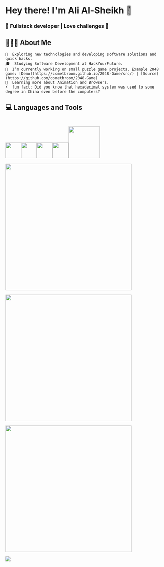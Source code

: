 # Hey there! I'm Ali Al-Sheikh 👋
### 🚀 Fullstack developer | Love challenges  🚀

## 👨🏻‍💻 About Me

    🤔  Exploring new technologies and developing software solutions and quick hacks.
    🎓  Studying Software Development at HackYourFuture.
    💼  I’m currently working on small puzzle game projects. Example 2048 game: [Demo](https://cometbroom.github.io/2048-Game/src/) | [Source](https://github.com/cometbroom/2048-Game) 
    🌱  Learning more about Animation and Browsers.
    ⚡  fun fact: Did you know that hexadecimal system was used to some degree in China even before the computers?

## 💻 Languages and Tools
   <img src="https://media.giphy.com/media/dC3EHvqJ61hNReoxMV/giphy.gif" width="50"><img src="https://i.giphy.com/media/eNAsjO55tPbgaor7ma/200w.webp" width="50"><img src="https://media3.giphy.com/media/kdFc8fubgS31b8DsVu/giphy.webp" width="50"><img src="https://media.giphy.com/media/Z9tVBkl31S5WzprBJz/giphy.gif" width="50"><img src="https://media.giphy.com/media/kH1DBkPNyZPOk0BxrM/giphy.gif" width="100">
======
<p align="left">
<img src="https://github-readme-stats.vercel.app/api/pin/?username=cometbroom&repo=2048-game&theme=github_dark" width="400">
</p>
<p align="left">
<img src="https://github-readme-stats.vercel.app/api/pin/?username=cometbroom&repo=15Puzzle-Game&theme=github_dark" width="400">
</p>
<p align="left">
<img src="https://github-readme-stats.vercel.app/api/pin/?username=cometbroom&repo=TRIODOS-clone&theme=github_dark" width="400">
</p>
<p align="left">
<img src="https://github-readme-stats.vercel.app/api/top-langs/?username=cometbroom&theme=github_dark">
</p>
<!--
**cometbroom/cometbroom** is a ✨ _special_ ✨ repository because its `README.md` (this file) appears on your GitHub profile.

Here are some ideas to get you started:

- 🔭 I’m currently working on ...
- 🌱 I’m currently learning ...
- 👯 I’m looking to collaborate on ...
- 🤔 I’m looking for help with ...
- 💬 Ask me about ...
- 📫 How to reach me: ...
- 😄 Pronouns: ...
- ⚡ Fun fact: ...
-->

